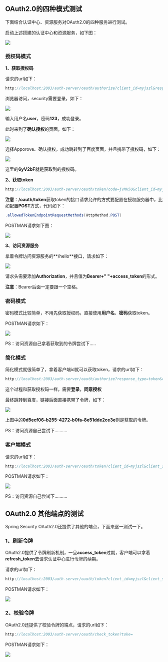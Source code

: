 ## OAuth2.0的四种模式测试

下面结合认证中心、资源服务对OAuth2.0的四种服务进行测试。

启动上述搭建的认证中心和资源服务，如下图：

![](https://www.java-family.cn/BlogImage/Spring%20Security/76.png)

### 授权码模式

**1、获取授权码**

请求的url如下：

```java
http://localhost:2003/auth-server/oauth/authorize?client_id=myjszl&response_type=code&scope=all&redirect_uri=http://www.baidu.com
```

浏览器访问，security需要登录，如下：

![](https://www.java-family.cn/BlogImage/Spring%20Security/77.png)

输入用户名**user**，密码**123**，成功登录。

此时来到了**确认授权**的页面，如下：

![](https://www.java-family.cn/BlogImage/Spring%20Security/78.png)

选择Apporove、确认授权，成功跳转到了百度页面，并且携带了授权码，如下：

![](https://www.java-family.cn/BlogImage/Spring%20Security/79.png)

这里的**6yV2bF**就是获取到的授权码。

**2、获取token**

```java
http://localhost:2003/auth-server/oauth/token?code=jvMH5U&client_id=myjszl&client_secret=123&redirect_uri=http://www.baidu.com&grant_type=authorization_code
```

**注意**：**/oauth/token**获取token的接口请求允许的方式要配置在授权服务器中，比如配置**POST**方式，代码如下：

```java
.allowedTokenEndpointRequestMethods(HttpMethod.POST)
```

POSTMAN请求如下图：

![](https://www.java-family.cn/BlogImage/Spring%20Security/80.png)

**3、访问资源服务**

拿着令牌访问资源服务的**/hello**接口，请求如下：

![](https://www.java-family.cn/BlogImage/Spring%20Security/81.png)

请求头需要添加**Authorization**，并且值为**Bearer+" "+access_token**的形式。

**注意**：Bearer后面一定要跟一个空格。

### 密码模式

密码模式比较简单，不用先获取授权码，直接使用**用户名**、**密码**获取token。

POSTMAN请求如下：

![](https://www.java-family.cn/BlogImage/Spring%20Security/82.png)

PS：访问资源自己拿着获取到的令牌尝试下.....

### 简化模式

简化模式就很简单了，拿着客户端id就可以获取token，请求的url如下：

```java
http://localhost:2003/auth-server/oauth/authorize?response_type=token&client_id=myjszl&redirect_uri=http://www.baidu.com&scope=all
```

这个过程和获取授权码一样，需要**登录**，**同意授权**

最终跳转到百度，链接后面直接携带了令牌，如下：

![](https://www.java-family.cn/BlogImage/Spring%20Security/83.png)

上图中的**0d5ecf06-b255-4272-b0fa-8e51dde2ce3e**则是获取的令牌。

PS：访问资源自己尝试下..........



### 客户端模式

请求的url如下：

```java
http://localhost:2003/auth-server/oauth/token?client_id=myjszl&client_secret=123&grant_type=client_credentials
```

POSTMAN请求如下：

![](https://www.java-family.cn/BlogImage/Spring%20Security/84.png)

PS：访问资源自己尝试下..........



## OAuth2.0 其他端点的测试

Spring Security OAuth2.0还提供了其他的端点，下面来逐一测试一下。

### 1、刷新令牌

OAuth2.0提供了令牌刷新机制，一旦**access_token**过期，客户端可以拿着**refresh_token**去请求认证中心进行令牌的续期。

请求的url如下：

```java
http://localhost:2003/auth-server/oauth/token?client_id=myjszl&client_secret=123&grant_type=refresh_token&refresh_token=
```

POSTMAN请求如下：

![](https://www.java-family.cn/BlogImage/Spring%20Security/85.png)



### 2、校验令牌

OAuth2.0还提供了校验令牌的端点，请求的url如下：

```java
http://localhost:2003/auth-server/oauth/check_token?toke=
```

POSTMAN请求如下：

![](https://www.java-family.cn/BlogImage/Spring%20Security/86.png)
